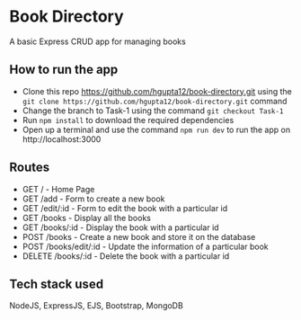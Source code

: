 # Book Directory

A basic Express CRUD app for managing books

## How to run the app

* Clone this repo https://github.com/hgupta12/book-directory.git using the `git clone https://github.com/hgupta12/book-directory.git` command
* Change the branch to Task-1 using the command `git checkout Task-1`
* Run `npm install` to download the required dependencies
* Open up a terminal and use the command `npm run dev` to run the app on http://localhost:3000

## Routes

* GET / - Home Page
* GET /add - Form to create a new book
* GET /edit/:id - Form to edit the book with a particular id
* GET /books - Display all the books
* GET /books/:id - Display the book with a particular id
* POST /books - Create a new book and store it on the database
* POST /books/edit/:id - Update the information of a particular book
* DELETE /books/:id - Delete the book with a particular id

## Tech stack used

NodeJS, ExpressJS, EJS, Bootstrap, MongoDB



